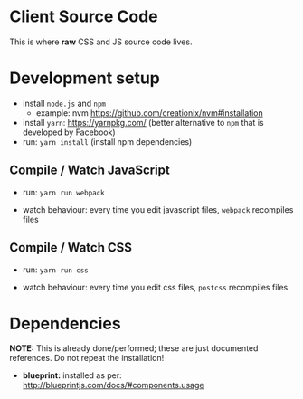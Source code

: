 Client Source Code
==================

This is where **raw** CSS and JS source code lives.

Development setup
=================

- install `node.js` and `npm`
    + example: nvm https://github.com/creationix/nvm#installation
- install `yarn`: https://yarnpkg.com/ (better alternative to `npm` that is developed by Facebook)
- run: `yarn install` (install npm dependencies)

## Compile / Watch JavaScript


- run: `yarn run webpack`

- watch behaviour: every time you edit javascript files, `webpack` recompiles files

## Compile / Watch CSS


- run: `yarn run css`

- watch behaviour: every time you edit css files, `postcss` recompiles files

Dependencies
============

**NOTE:** This is already done/performed; these are just documented references. Do not repeat the installation!

- **blueprint:** installed as per: http://blueprintjs.com/docs/#components.usage
